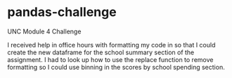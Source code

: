 # pandas-challenge
UNC Module 4 Challenge

I received help in office hours with formatting my code in so that I could create the new dataframe for the school summary section of the assignment.  I had to look up how to use the replace function to remove formatting so I could use binning in the scores by school spending section.
